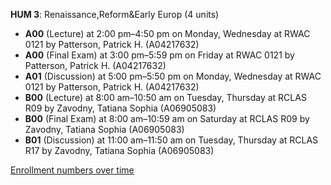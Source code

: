 **HUM 3**: Renaissance,Reform&Early Europ (4 units)

- **A00** (Lecture) at 2:00 pm–4:50 pm on Monday, Wednesday at RWAC 0121 by Patterson, Patrick H. (A04217632)
- **A00** (Final Exam) at 3:00 pm–5:59 pm on Friday at RWAC 0121 by Patterson, Patrick H. (A04217632)
- **A01** (Discussion) at 5:00 pm–5:50 pm on Monday, Wednesday at RWAC 0121 by Patterson, Patrick H. (A04217632)
- **B00** (Lecture) at 8:00 am–10:50 am on Tuesday, Thursday at RCLAS R09 by Zavodny, Tatiana Sophia (A06905083)
- **B00** (Final Exam) at 8:00 am–10:59 am on Saturday at RCLAS R09 by Zavodny, Tatiana Sophia (A06905083)
- **B01** (Discussion) at 11:00 am–11:50 am on Tuesday, Thursday at RCLAS R17 by Zavodny, Tatiana Sophia (A06905083)

[Enrollment numbers over time](./HUM3.tsv)
